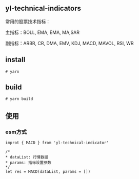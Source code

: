 ## yl-technical-indicators

常用的股票技术指标：

主指标：BOLL, EMA, EMA, MA,SAR

副指标：ARBR, CR, DMA, EMV, KDJ, MACD, MAVOL, RSI, WR

## install

```
# yarn 

```

## build 

```
# yarn build
```
## 使用

### esm方式

```
improt { MACD } from 'yl-technical-indicator'

/*
* dataList: 行情数据 
* params: 指标设置参数
*/
let res = MACD(dataList, params = [])

```
